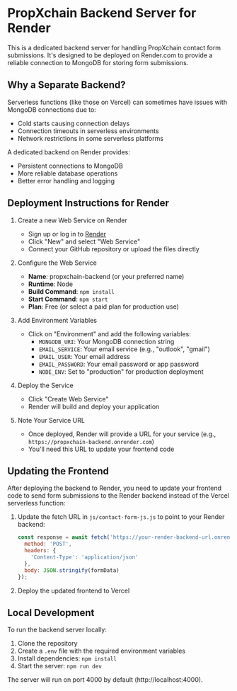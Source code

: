 # PropXchain Backend Server for Render

This is a dedicated backend server for handling PropXchain contact form submissions. It's designed to be deployed on Render.com to provide a reliable connection to MongoDB for storing form submissions.

## Why a Separate Backend?

Serverless functions (like those on Vercel) can sometimes have issues with MongoDB connections due to:
- Cold starts causing connection delays
- Connection timeouts in serverless environments
- Network restrictions in some serverless platforms

A dedicated backend on Render provides:
- Persistent connections to MongoDB
- More reliable database operations
- Better error handling and logging

## Deployment Instructions for Render

1. Create a new Web Service on Render
   - Sign up or log in to [Render](https://render.com)
   - Click "New" and select "Web Service"
   - Connect your GitHub repository or upload the files directly

2. Configure the Web Service
   - **Name**: propxchain-backend (or your preferred name)
   - **Runtime**: Node
   - **Build Command**: `npm install`
   - **Start Command**: `npm start`
   - **Plan**: Free (or select a paid plan for production use)

3. Add Environment Variables
   - Click on "Environment" and add the following variables:
     - `MONGODB_URI`: Your MongoDB connection string
     - `EMAIL_SERVICE`: Your email service (e.g., "outlook", "gmail")
     - `EMAIL_USER`: Your email address
     - `EMAIL_PASSWORD`: Your email password or app password
     - `NODE_ENV`: Set to "production" for production deployment

4. Deploy the Service
   - Click "Create Web Service"
   - Render will build and deploy your application

5. Note Your Service URL
   - Once deployed, Render will provide a URL for your service (e.g., `https://propxchain-backend.onrender.com`)
   - You'll need this URL to update your frontend code

## Updating the Frontend

After deploying the backend to Render, you need to update your frontend code to send form submissions to the Render backend instead of the Vercel serverless function:

1. Update the fetch URL in `js/contact-form-js.js` to point to your Render backend:
   ```javascript
   const response = await fetch('https://your-render-backend-url.onrender.com/api/contact', {
     method: 'POST',
     headers: {
       'Content-Type': 'application/json'
     },
     body: JSON.stringify(formData)
   });
   ```

2. Deploy the updated frontend to Vercel

## Local Development

To run the backend server locally:

1. Clone the repository
2. Create a `.env` file with the required environment variables
3. Install dependencies: `npm install`
4. Start the server: `npm run dev`

The server will run on port 4000 by default (http://localhost:4000).

